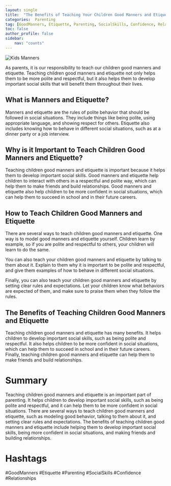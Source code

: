 ```yaml
---
layout: single
title:  "The Benefits of Teaching Your Children Good Manners and Etiquette"
categories:  Parenting
tag: [GoodManners, Etiquette, Parenting, SocialSkills, Confidence, Relationships, ]
toc: false
author_profile: false
sidebar:
    nav: "counts"
---
```

    
![Kids Manners](https://images.pexels.com/photos/104827/cat-pet-animal-domestic-104827.jpeg?auto=compress&cs=tinysrgb&dpr=2&h=750&w=1260)

As parents, it is our responsibility to teach our children good manners and etiquette. Teaching children good manners and etiquette not only helps them to be more polite and respectful, but it also helps them to develop important social skills that will benefit them throughout their lives.

## What is Manners and Etiquette?

Manners and etiquette are the rules of polite behavior that should be followed in social situations. They include things like being polite, using appropriate language, and showing respect for others. Etiquette also includes knowing how to behave in different social situations, such as at a dinner party or a job interview.

## Why is it Important to Teach Children Good Manners and Etiquette?

Teaching children good manners and etiquette is important because it helps them to develop important social skills. Good manners and etiquette help children to interact with others in a respectful and polite way, which can help them to make friends and build relationships. Good manners and etiquette also help children to be more confident in social situations, which can help them to succeed in school and in their future careers.

## How to Teach Children Good Manners and Etiquette

There are several ways to teach children good manners and etiquette. One way is to model good manners and etiquette yourself. Children learn by example, so if you are polite and respectful to others, your children will learn to do the same.

You can also teach your children good manners and etiquette by talking to them about it. Explain to them why it is important to be polite and respectful, and give them examples of how to behave in different social situations.

Finally, you can also teach your children good manners and etiquette by setting clear rules and expectations. Let your children know what behaviors are expected of them, and make sure to praise them when they follow the rules.

## The Benefits of Teaching Children Good Manners and Etiquette

Teaching children good manners and etiquette has many benefits. It helps children to develop important social skills, such as being polite and respectful. It also helps children to be more confident in social situations, which can help them to succeed in school and in their future careers. Finally, teaching children good manners and etiquette can help them to make friends and build relationships.

# Summary

Teaching children good manners and etiquette is an important part of parenting. It helps children to develop important social skills, such as being polite and respectful, and it can help them to be more confident in social situations. There are several ways to teach children good manners and etiquette, such as modeling good behavior, talking to them about it, and setting clear rules and expectations. The benefits of teaching children good manners and etiquette include helping them to develop important social skills, being more confident in social situations, and making friends and building relationships.

# Hashtags

#GoodManners #Etiquette #Parenting #SocialSkills #Confidence #Relationships
